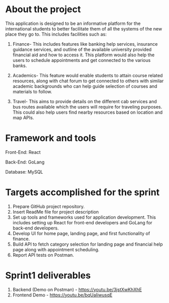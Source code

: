 # About the project
This application is designed to be an informative platform for the international students to better facilitate them of all the systems of the new place they go to. This includes facilities such as:
  1. Finance-
     This includes features like banking help services, insurance guidance services, and outline of the available university provided financial aid and how to access it. This platform would also help the users to schedule appointments and get connected to the various banks.
     
  2. Academics-
     This feature would enable students to attain course related resources, along with chat forum to get connected to others with similar academic backgrounds who can help guide selection of courses and materials to follow.
     
  3. Travel-
     This aims to provide details on the different cab services and bus routes available which the users will require for traveling purposes. This could also help users find nearby resources based on location and map APIs.
     

# Framework and tools
Front-End: React

Back-End: GoLang

Database: MySQL


# Targets accomplished for the sprint
1. Prepare GitHub project repository.
2. Insert ReadMe file for project description
3. Set up tools and frameworks used for application development. This includes setting up React for front-end developers and GoLang for back-end developers.
4. Develop UI for home page, landing page, and first functionality of finance.
5. Build API to fetch category selection for landing page and financial help page along with appointment scheduling.
6. Report API tests on Postman.


# Sprint1 deliverables
1. Backend (Demo on Postman) - https://youtu.be/3jstXwKhXhE 
2. Frontend Demo - https://youtu.be/bqUaIiwusqE

